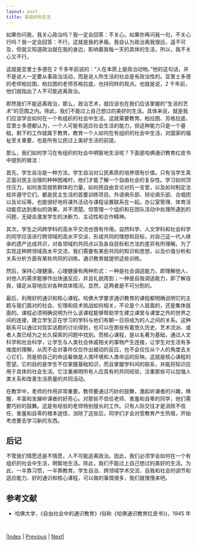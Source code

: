 ```yaml
---
layout: post
title: 有组织的生活
---
```


如果你问我，我关心政治吗？我一定会回答：不关心。如果你再问我一句，不关心行吗？我一定会回答：不行。这就是我的矛盾。我自认为政治离我很远，遥不可及，但我又知道政治就在我的身边，影响着我每一天的具体的生活，所以，我不关心又不行。

这就是亚里士多德在 2 千多年前说的：“人在本质上是政治动物。”他的这句话，并不是说人一定要从事政治活动，而是说人所生活的社会是有政治性的。亚里士多德的老师柏拉图，柏拉图的老师苏格拉底，也持同样的观点。也就是说，2 千年前，他们就指出了人不可能逃离政治。

即然我们不能逃离政治，那么，政治艺术，就应该也在我们应该掌握的“生活的艺术”的范围之内。除此，我们不能过上自己想过的美好的生活。具体来说，就是我们应该学会如何在一个有组织的社会中生活。这就需要教育。柏拉图、苏格拉底、亚里士多德都认为，一个人可能有适应社会生活的能力，但这种能力只是一个基础，剩下的工作就属于教育。教育一个人如何在有组织的社会中生活，对国家的福祉至关重要，也是所有公民过上美好生活的前提。

那么，我们如何学习在有组织的社会中明智地生活呢？下面是哈佛通识教育红皮书中提到的做法：

首先，学生自治是一种方法。学生自治对公民素质的培养很有价值。只有当学生真正面对民主治理的种种困难时，他们才能了解一个自由社会的复杂性。学习如何顶住压力，如何发现弱势群体的力量，如何用自由言论对抗一言堂，以及如何制定法规并遵守它们，都是民主生活的首要训练项目。外语俱乐部、辩论俱乐部、合唱团以及论坛等，也能很好地将课外活动与课程设置联系在一起。办公室管理、体育活动能否达到类似的效果，并不清楚。但管理一个组织和在团队活动中处理所遇到的问题，无疑会激发学生的决断力、主动性和合作精神。

其次，学生之间跨学科的高水平交流也很有作用。自然科学、人文学科和社会科学的同学应该进行跨领域的高水平交谈，形成共同的理想和目标，对自己这一代人继承的遗产达成共识，对各领域的共同点以及各自目标和方法的差异有所理解。为了实现这种跨领域高水平交流，我们需要有某些共同的知识和思想，以及价值分析和关系分析方面有某些共同的训练。通识教育就提供这些训练。

然后，保持心理健康。心理健康有两种形式：一种是社会调适能力，即理解他人、对他人的需求能够作出快速反应，并且礼貌周到；一种是自我调适能力，即了解自我，镇定从容地应对各种具体情况。显然，这两者是不可分割的。

最后，利用好的通识和核心课程。哈佛大学要求通识教育的课程都明确说明它的主题与我们面对的社会、伦理和技术挑战如何相关，不论是个人层面的，还是集体层面的。课程必须明确说明为什么该课程能够帮助学生建立课堂与课堂之外的世界之间的连接，建立学生正在学习的学科与他们有朝一日将成为的人之间的关系。这种联系可以通过对现实话题的讨论得到，也可以在那些有着悠久历史、艺术流派、或者人类已经为之长久探索的问题中找到。而核心课程，是以名著为基础，通过人文科学和社会科学，让学生与人类社会休戚相关的事物产生连接，让学生对生活有多维度的理解，从而不会对事件仅仅作出被动的反应，也不会仅仅从个人的角度去关心它们，而是把自己的命运看做是人类环境和人类命运的反映。这就是核心课程的愿望。它的目的是学生不仅掌握基础知识，而且掌握学科间的联系，并能将知识应用于具体的社会生活。它注重阐明所有人应具有的共同经验，注重那些可以加强人类关系和改善生活质量的共同活动。

在教学中，老师的作用非常重要。教师要通过巧妙的鼓舞，激起听课者的兴趣，唤醒、丰富和发展听课者的好奇心。对那些不信任老师、害羞和自卑的同学，他们需要巧妙的鼓舞。这是有经验的老师特别擅长的工作。只有人际交往才是消除不信任、害羞和自卑的根本途径，消除了这些后，同学们才会对受教育产生热情，开始考虑要去学习新的东西。

## 后记

不管我们情愿还是不情愿，人不可能逃离政治。因此，我们必须学会如何在一个有组织的社会中生活，明智地生活。除此，我们不能过上自己想过的美好的生活。为此，一半靠习惯，一半靠教育。学生自治、跨领域学术交流、自我和社会的调节和适应能力、好的通识和核心课程，可以做的事情很多，我们就慢慢来吧。

## 参考文献

- 哈佛大学，《自由社会中的通识教育》(俗称《哈佛通识教育红皮书》)，1945 年

<br/>

|[Index](../../) | [Previous](0-4-cap) | [Next](0-6-bacon)|
